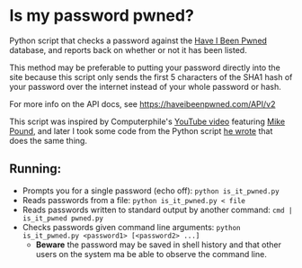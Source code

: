 # Is my password pwned?

Python script that checks a password against the
[Have I Been Pwned](https://haveibeenpwned.com/) database, and reports back on
whether or not it has been listed.

This method may be preferable to putting your password directly into the site
because this script only sends the first 5 characters of the SHA1 hash of your
password over the internet instead of your whole password or hash.

For more info on the API docs, see <https://haveibeenpwned.com/API/v2>

This script was inspired by Computerphile's 
[YouTube video](https://youtu.be/hhUb5iknVJs) featuring 
[Mike Pound](https://github.com/mikepound), and later I
took some code from the Python script 
[he wrote](https://github.com/mikepound/pwned-search) that does the same thing.

## Running:
* Prompts you for a single password (echo off):
  `python is_it_pwned.py`
* Reads passwords from a file:
  `python is_it_pwned.py < file`
* Reads passwords written to standard output by another command:
  `cmd | is_it_pwned pwned.py`
* Checks passwords given command line arguments:
  `python is_it_pwned.py <password1> [<password2> ...]`
  * **Beware** the password may be saved in shell history and that other users
    on the system ma be able to observe the command line.
